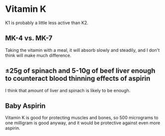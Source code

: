 # Vitamin K

K1 is probably a little less active than K2.

## MK-4 vs. MK-7
Taking the vitamin with a meal, it will absorb slowly and steadily, and I don't think will make much difference.

## ±25g of spinach and 5-10g of beef liver enough to counteract blood thinning effects of aspirin
I think that amount of liver and spinach is likely to be enough.

## Baby Aspirin
Vitamin K is good for protecting muscles and bones, so 500 micrograms to one milligram is good anyway, and it would be protective against even more aspirin.